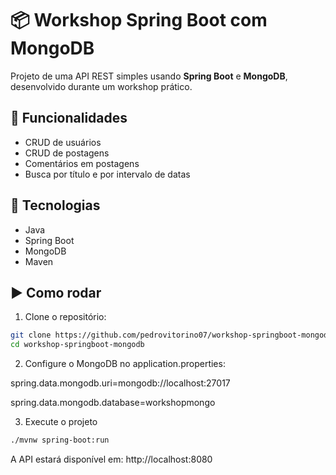 # 📦 Workshop Spring Boot com MongoDB

Projeto de uma API REST simples usando **Spring Boot** e **MongoDB**, desenvolvido durante um workshop prático.

## 🔧 Funcionalidades

- CRUD de usuários
- CRUD de postagens
- Comentários em postagens
- Busca por título e por intervalo de datas

## 🚀 Tecnologias

- Java
- Spring Boot
- MongoDB
- Maven

## ▶️ Como rodar

1. Clone o repositório:
```bash
git clone https://github.com/pedrovitorino07/workshop-springboot-mongodb.git
cd workshop-springboot-mongodb
```

2. Configure o MongoDB no application.properties:

spring.data.mongodb.uri=mongodb://localhost:27017

spring.data.mongodb.database=workshopmongo

3. Execute o projeto
```bash
./mvnw spring-boot:run
```

A API estará disponível em: http://localhost:8080
